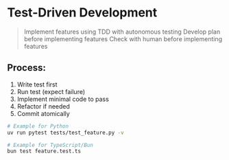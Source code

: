 # Test-Driven Development
> Implement features using TDD with autonomous testing
> Develop plan before implementing features
> Check with human before implementing features

## Process:
1. Write test first
2. Run test (expect failure)
3. Implement minimal code to pass
4. Refactor if needed
5. Commit atomically

```bash
# Example for Python
uv run pytest tests/test_feature.py -v

# Example for TypeScript/Bun
bun test feature.test.ts
```